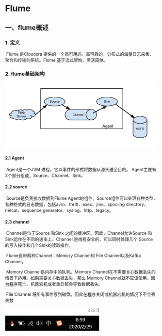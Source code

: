 # Flume
## 一、flume概述
### 1. 定义
​    	Flume 是Cloudera 提供的一个高可用的，高可靠的，分布式的海量日志采集、聚合和传输的系统。Flume 基于流式架构，灵活简单。

### 2. flume基础架构
![搜索](image/2020-02-29-07-42-43.png)
#### 2.1 Agent
​    Agent是一个JVM 进程，它以事件的形式将数据从源头送至目的。 Agent主要有3个部分组成，Source、Channel、Sink。

#### 2.2 source
​		Source是负责接收数据到Flume Agent的组件。Source组件可以处理各种类型、各种格式的日志数据，包括avro、thrift、exec、jms、spooling directory、netcat、sequence generator、syslog、http、legacy。 

#### 2.3 channel
​		Channel是位于Source 和Sink 之间的缓冲区。因此，Channel允许Source 和Sink运作在不同的速率上。Channel 是线程安全的，可以同时处理几个 Source 的写入操作和几个Sink的读取操作。   

​		Flume自带两种Channel：Memory Channel和 File Channel以及Kafka Channel。

​		Memory Channel是内存中的队列。Memory Channel在不需要关心数据丢失的情景下适用。如果需要关心数据丢失，那么 Memory Channel就不应该使用，因为程序死亡、机器宕机或者重启都会导致数据丢失。 

​    	File Channel 将所有事件写到磁盘。因此在程序关闭或机器宕机的情况下不会丢失数

![image-20200229085925076](image/image-20200229085925076.png)
